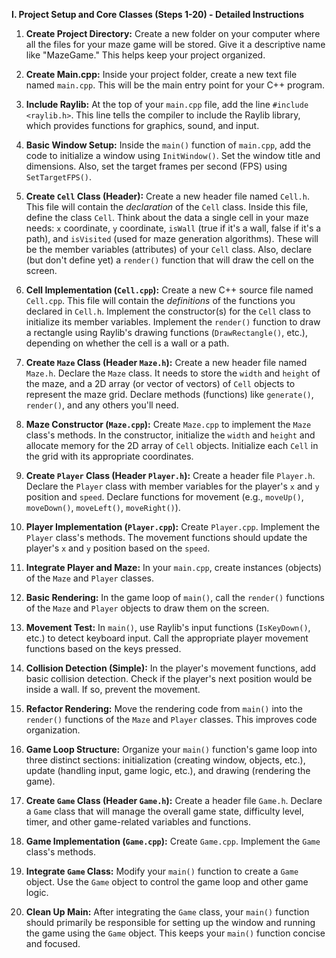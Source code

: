 **I. Project Setup and Core Classes (Steps 1-20) - Detailed Instructions**

1. **Create Project Directory:** Create a new folder on your computer where all the files for your maze game will be stored.  Give it a descriptive name like "MazeGame." This helps keep your project organized.

2. **Create Main.cpp:** Inside your project folder, create a new text file named `main.cpp`. This will be the main entry point for your C++ program.

3. **Include Raylib:** At the top of your `main.cpp` file, add the line `#include <raylib.h>`. This line tells the compiler to include the Raylib library, which provides functions for graphics, sound, and input.

4. **Basic Window Setup:** Inside the `main()` function of `main.cpp`, add the code to initialize a window using `InitWindow()`. Set the window title and dimensions.  Also, set the target frames per second (FPS) using `SetTargetFPS()`.

5. **Create `Cell` Class (Header):**  Create a new header file named `Cell.h`. This file will contain the *declaration* of the `Cell` class.  Inside this file, define the class `Cell`.  Think about the data a single cell in your maze needs:  `x` coordinate, `y` coordinate, `isWall` (true if it's a wall, false if it's a path), and `isVisited` (used for maze generation algorithms). These will be the member variables (attributes) of your `Cell` class. Also, declare (but don't define yet) a `render()` function that will draw the cell on the screen.

6. **Cell Implementation (`Cell.cpp`):** Create a new C++ source file named `Cell.cpp`. This file will contain the *definitions* of the functions you declared in `Cell.h`. Implement the constructor(s) for the `Cell` class to initialize its member variables. Implement the `render()` function to draw a rectangle using Raylib's drawing functions (`DrawRectangle()`, etc.), depending on whether the cell is a wall or a path.

7. **Create `Maze` Class (Header `Maze.h`):**  Create a new header file named `Maze.h`.  Declare the `Maze` class.  It needs to store the `width` and `height` of the maze, and a 2D array (or vector of vectors) of `Cell` objects to represent the maze grid.  Declare methods (functions) like `generate()`, `render()`, and any others you'll need.

8. **Maze Constructor (`Maze.cpp`):** Create `Maze.cpp` to implement the `Maze` class's methods.  In the constructor, initialize the `width` and `height` and allocate memory for the 2D array of `Cell` objects. Initialize each `Cell` in the grid with its appropriate coordinates.

9. **Create `Player` Class (Header `Player.h`):** Create a header file `Player.h`.  Declare the `Player` class with member variables for the player's `x` and `y` position and `speed`.  Declare functions for movement (e.g., `moveUp()`, `moveDown()`, `moveLeft()`, `moveRight()`).

10. **Player Implementation (`Player.cpp`):**  Create `Player.cpp`.  Implement the `Player` class's methods. The movement functions should update the player's `x` and `y` position based on the `speed`.

11. **Integrate Player and Maze:** In your `main.cpp`, create instances (objects) of the `Maze` and `Player` classes.

12. **Basic Rendering:** In the game loop of `main()`, call the `render()` functions of the `Maze` and `Player` objects to draw them on the screen.

13. **Movement Test:** In `main()`, use Raylib's input functions (`IsKeyDown()`, etc.) to detect keyboard input.  Call the appropriate player movement functions based on the keys pressed.

14. **Collision Detection (Simple):**  In the player's movement functions, add basic collision detection. Check if the player's next position would be inside a wall. If so, prevent the movement.

15. **Refactor Rendering:** Move the rendering code from `main()` into the `render()` functions of the `Maze` and `Player` classes. This improves code organization.

16. **Game Loop Structure:**  Organize your `main()` function's game loop into three distinct sections: initialization (creating window, objects, etc.), update (handling input, game logic, etc.), and drawing (rendering the game).

17. **Create `Game` Class (Header `Game.h`):** Create a header file `Game.h`.  Declare a `Game` class that will manage the overall game state, difficulty level, timer, and other game-related variables and functions.

18. **Game Implementation (`Game.cpp`):** Create `Game.cpp`. Implement the `Game` class's methods.

19. **Integrate `Game` Class:** Modify your `main()` function to create a `Game` object. Use the `Game` object to control the game loop and other game logic.

20. **Clean Up Main:** After integrating the `Game` class, your `main()` function should primarily be responsible for setting up the window and running the game using the `Game` object.  This keeps your `main()` function concise and focused.